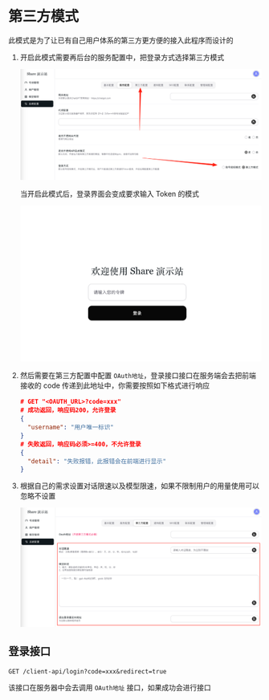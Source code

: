 # 第三方模式

此模式是为了让已有自己用户体系的第三方更方便的接入此程序而设计的

1. 开启此模式需要再后台的服务配置中，把登录方式选择第三方模式

   ![image](/456306694-03f833f9-cb81-4eb0-9d1e-3a04d0047ce8.png)

   当开启此模式后，登录界面会变成要求输入 Token 的模式

   ![image](/456306604-e1d9b110-871c-4ddc-91d4-06d6641634ab.png)

2. 然后需要在第三方配置中配置 `OAuth地址`，登录接口接口在服务端会去把前端接收的 code 传递到此地址中，你需要按照如下格式进行响应

   ```json
   # GET "<OAUTH_URL>?code=xxx"
   # 成功返回，响应码200，允许登录
   {
     "username": "用户唯一标识"
   }
   # 失败返回，响应码必须>=400，不允许登录
   {
     "detail": "失败报错，此报错会在前端进行显示"
   }
   ```

3. 根据自己的需求设置对话限速以及模型限速，如果不限制用户的用量使用可以忽略不设置

   ![image](/456309191-c2c29092-ee9c-45f5-9a68-90f937a2ce7d.png)

## 登录接口

```
GET /client-api/login?code=xxx&redirect=true
```

该接口在服务器中会去调用 `OAuth地址` 接口，如果成功会进行接口
